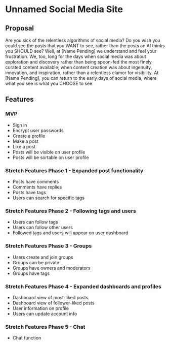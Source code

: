 # Unnamed Social Media Site

## Proposal

Are you sick of the relentless algorithms of social media? Do you wish you could see the posts that you WANT to see, rather than the posts an AI thinks you SHOULD see? Well, at [Name Pending] we understand and feel your frustration. We, too, long for the days when social media was about exploration and discovery rather than being spoon-fed the most finely curated content available; when content creation was about ingenuity, innovation, and inspiration, rather than a relentless clamor for visibility. At [Name Pending], you can return to the early days of social media, where what you see is what you CHOOSE to see.

## Features

### MVP

* Sign in
* Encrypt user passwords
* Create a profile
* Make a post
* Like a post
* Posts will be visible on user profile
* Posts will be sortable on user profile

### Stretch Features Phase 1 - Expanded post functionality

* Posts have comments
* Comments have replies
* Posts have tags
* Users can search for specific tags

### Stretch Features Phase 2 - Following tags and users

* Users can follow tags
* Users can follow other users
* Followed tags and users will appear on user dashboard

### Stretch Features Phase 3 - Groups

* Users create and join groups
* Groups can be private
* Groups have owners and moderators
* Groups have tags

### Stretch Features Phase 4 - Expanded dashboards and profiles

* Dashboard view of most-liked posts
* Dashboard view of follower-liked posts
* User information on profile
* Users can update account info

### Stretch Features Phase 5 - Chat

* Chat function